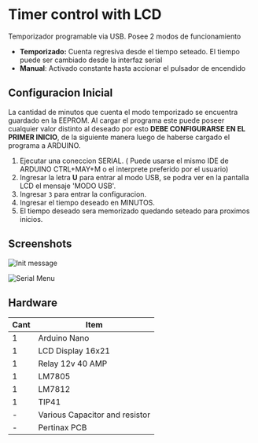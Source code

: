 # Timer control with LCD

Temporizador programable via USB. Posee 2 modos de funcionamiento
* **Temporizado:** Cuenta regresiva desde el tiempo seteado. El tiempo puede ser cambiado desde la interfaz serial
* **Manual**: Activado constante hasta accionar el pulsador de encendido

## Configuracion Inicial

La cantidad de minutos que cuenta el modo temporizado se encuentra guardado en la EEPROM. Al cargar el programa este puede poseer cualquier valor distinto al deseado por esto **DEBE CONFIGURARSE EN EL PRIMER INICIO**, de la siguiente manera luego de haberse cargado el programa a ARDUINO.

1. Ejecutar una coneccion SERIAL. ( Puede usarse el mismo IDE de ARDUINO CTRL+MAY+M o el interprete preferido por el usuario)
2. Ingresar la letra **U** para entrar al modo USB, se podra ver en la pantalla LCD el mensaje 'MODO USB'.
3. Ingresar `3` para entrar la configuracion.
4. Ingresar el tiempo deseado en MINUTOS.
5. El tiempo deseado sera memorizado quedando seteado para proximos inicios.

## Screenshots

![](https://github.com/MartinDardis/timer_pump_arduino/blob/master/DOCS/serial_init.png "Init message")

![](https://github.com/MartinDardis/timer_pump_arduino/blob/master/DOCS/serial_menu.png "Serial Menu")

## Hardware

|Cant|Item|
|---|---|
|1|Arduino Nano|
|1|LCD Display 16x21|
|1|Relay 12v 40 AMP|
|1|LM7805|
|1|LM7812|
|1|TIP41|
|-|Various Capacitor and resistor|
|-|Pertinax PCB|
